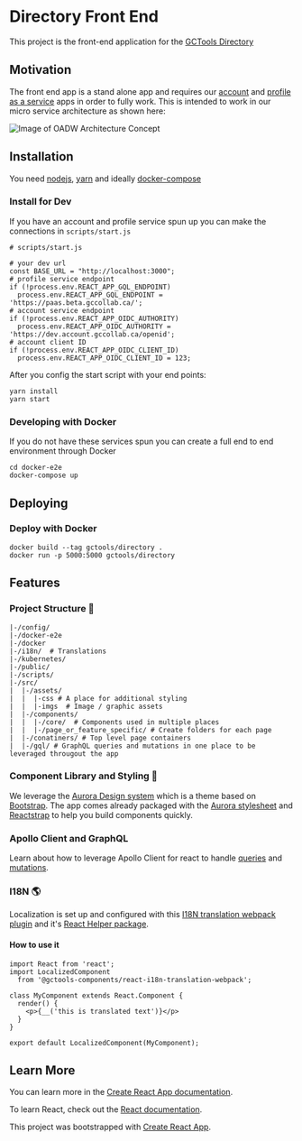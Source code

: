 # Directory Front End

This project is the front-end application for the [GCTools Directory](https://profile.gccollab.ca)

## Motivation

The front end app is a stand alone app and requires our [account](https://github.com/gctools-outilsgc/concierge) and [profile as a service](https://github.com/gctools-outilsgc/profile_service) apps in order to fully work. This is intended to work in our micro service architecture as shown here:

![Image of OADW Architecture Concept](https://documentation.beta.gccollab.ca/static/OADW_Architecture-Walkthrough-a6bf66bae45a89a68cadee688d31d43c-71e8e.png)

## Installation

You need [nodejs](https://nodejs.org/en/), [yarn](https://yarnpkg.com/) and ideally [docker-compose](https://docs.docker.com/compose/install/)

### Install for Dev
If you have an account and profile service spun up you can make the connections in `scripts/start.js`

```
# scripts/start.js

# your dev url
const BASE_URL = "http://localhost:3000";
# profile service endpoint
if (!process.env.REACT_APP_GQL_ENDPOINT)
  process.env.REACT_APP_GQL_ENDPOINT = 'https://paas.beta.gccollab.ca/';
# account service endpoint
if (!process.env.REACT_APP_OIDC_AUTHORITY)
  process.env.REACT_APP_OIDC_AUTHORITY = 'https://dev.account.gccollab.ca/openid';
# account client ID
if (!process.env.REACT_APP_OIDC_CLIENT_ID)
  process.env.REACT_APP_OIDC_CLIENT_ID = 123;
```
After you config the start script with your end points:
```
yarn install
yarn start
```

### Developing with Docker

If you do not have these services spun you can create a full end to end environment through Docker

```
cd docker-e2e
docker-compose up
```
## Deploying

### Deploy with Docker
```
docker build --tag gctools/directory .
docker run -p 5000:5000 gctools/directory
```
## Features
### Project Structure :file_folder:

```
|-/config/
|-/docker-e2e
|-/docker
|-/i18n/  # Translations
|-/kubernetes/
|-/public/
|-/scripts/
|-/src/
|  |-/assets/
|  |  |-css # A place for additional styling
|  |  |-imgs  # Image / graphic assets
|  |-/components/
|  |  |-/core/  # Components used in multiple places
|  |  |-/page_or_feature_specific/ # Create folders for each page
|  |-/conatiners/ # Top level page containers
|  |-/gql/ # GraphQL queries and mutations in one place to be leveraged througout the app
```

### Component Library and Styling :art:
We leverage the [Aurora Design system](https://design.gccollab.ca/) which is a theme based on [Bootstrap](https://getbootstrap.com/).
The app comes already packaged with the [Aurora stylesheet](https://www.npmjs.com/package/@gctools-components/aurora-css) and [Reactstrap](https://reactstrap.github.io/components/alerts/) to help you build components quickly.

### Apollo Client and GraphQL

Learn about how to leverage Apollo Client for react to handle [queries](https://www.apollographql.com/docs/react/essentials/queries.html) and [mutations](https://www.apollographql.com/docs/react/essentials/mutations.html).

### I18N :earth_americas:

Localization is set up and configured with this [I18N translation webpack plugin](https://github.com/gctools-outilsgc/gctools-components/tree/master/packages/i18n-translation-webpack-plugin) and it's [React Helper package](https://github.com/gctools-outilsgc/gctools-components/tree/master/packages/react-i18n-translation-webpack).

#### How to use it
```
import React from 'react';
import LocalizedComponent
  from '@gctools-components/react-i18n-translation-webpack';

class MyComponent extends React.Component {
  render() {
    <p>{__('this is translated text')}</p>
  }
}

export default LocalizedComponent(MyComponent);
```
## Learn More

You can learn more in the [Create React App documentation](https://facebook.github.io/create-react-app/docs/getting-started).

To learn React, check out the [React documentation](https://reactjs.org/).

This project was bootstrapped with [Create React App](https://github.com/facebook/create-react-app).
